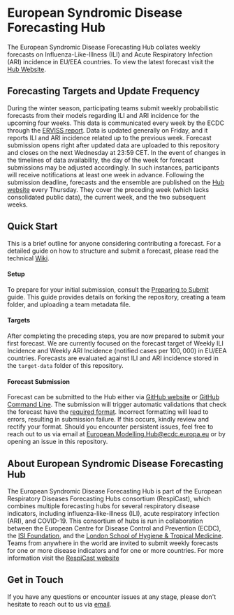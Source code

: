 # European Syndromic Disease Forecasting Hub
The European Syndromic Disease Forecasting Hub collates weekly forecasts on Influenza-Like-Illness (ILI) and Acute Respiratory Infection (ARI) incidence in EU/EEA countries. To view the latest forecast visit the [Hub Website](https://respicast.ecdc.europa.eu/forecasts/).

## Forecasting Targets and Update Frequency
During the winter season, participating teams submit weekly probabilistic forecasts from their models regarding ILI and ARI incidence for the upcoming four weeks. This data is communicated every week by the ECDC through the [ERVISS report](https://erviss.org/). Data is updated generally on Friday, and it reports ILI and ARI incidence related up to the previous week. Forecast submission opens right after updated data are uploaded to this repository and closes on the next Wednesday at 23:59 CET. In the event of changes in the timelines of data availability, the day of the week for forecast submissions may be adjusted accordingly. In such instances, participants will receive notifications at least one week in advance. Following the submission deadline, forecasts and the ensemble are published on the [Hub website](https://respicast.ecdc.europa.eu/forecasts/) every Thursday. They cover the preceding week (which lacks consolidated public data), the current week, and the two subsequent weeks.


## Quick Start
This is a brief outline for anyone considering contributing a forecast. For a detailed guide on how to structure and submit a forecast, please read the technical [Wiki](https://github.com/european-modelling-hubs/syndromicDiseasesForecastHub/wiki).


#### Setup
To prepare for your initial submission, consult the [Preparing to Submit](https://github.com/european-modelling-hubs/syndromicDiseasesForecastHub/wiki/Preparing-to-submit) guide. This guide provides details on forking the repository, creating a team folder, and uploading a team metadata file.

#### Targets
After completing the preceding steps, you are now prepared to submit your first forecast. We are currently focused on the forecast target of Weekly ILI Incidence and Weekly ARI Incidence (notified cases per $100,000$) in EU/EEA countries. Forecasts are evaluated against ILI and ARI incidence stored in the `target-data` folder of this repository. 


#### Forecast Submission
Forecast can be submitted to the Hub either via [GitHub website](https://github.com/european-modelling-hubs/syndromicDiseasesForecastHub/wiki/Submitting-using-GitHub-Website) or [GitHub Command Line](https://github.com/european-modelling-hubs/syndromicDiseasesForecastHub/wiki/Submitting-using-GitHub-Command-Line). The submission will trigger automatic validations that check the forecast have the [required format](https://github.com/european-modelling-hubs/syndromicDiseasesForecastHub/wiki/Submission-Format). Incorrect formatting will lead to errors, resulting in submission failure. If this occurs, kindly review and rectify your format. Should you encounter persistent issues, feel free to reach out to us via email at [European.Modelling.Hub@ecdc.europa.eu](mailto:European.Modelling.Hub@ecdc.europa.eu) or by opening an issue in this repository.


## About European Syndromic Disease Forecasting Hub
The European Syndromic Disease Forecasting Hub is part of the European Respiratory Diseases Forecasting Hubs consortium (RespiCast), which combines multiple forecasting hubs for several respiratory disease indicators, including influenza-like-illness (ILI), acute respiratory infection (ARI), and COVID-19. This consortium of hubs is run in collaboration between the European Centre for Disease Control and Prevention (ECDC), the [ISI Foundation](https://www.isi.it/en/home), and the [London School of Hygiene & Tropical Medicine](https://epiforecasts.io/). Teams from anywhere in the world are invited to submit weekly forecasts for one or more disease indicators and for one or more countries. For more information visit the [RespiCast website](https://respicast.ecdc.europa.eu/)

## Get in Touch
If you have any questions or encounter issues at any stage, please don't hesitate to reach out to us via [email](mailto:European.Modelling.Hub@ecdc.europa.eu).


